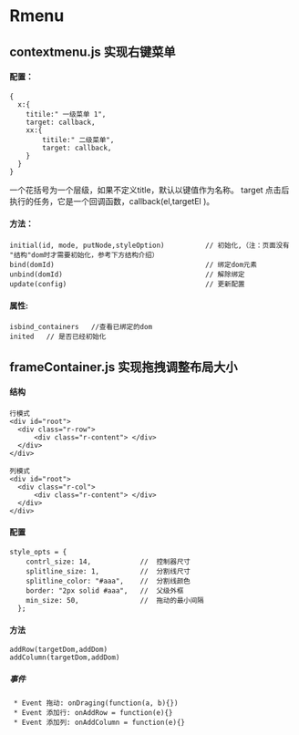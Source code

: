 # Rmenu
## contextmenu.js 实现右键菜单 <class FrameContainer>
#### 配置：
```
{
  x:{
    titile:" 一级菜单 1",
    target: callback,
    xx:{
        titile:" 二级菜单",
        target: callback,        
    }
  }
}
```
一个花括号为一个层级，如果不定义title，默认以键值作为名称。 target 点击后执行的任务，它是一个回调函数，callback(el,targetEl )。

#### 方法：
```
initial(id, mode, putNode,styleOption)          // 初始化,（注：页面没有 "结构"dom时才需要初始化，参考下方结构介绍）
bind(domId)                                     // 绑定dom元素
unbind(domId)                                   // 解除绑定
update(config)                                  // 更新配置
```


#### 属性:
```
isbind_containers   //查看已绑定的dom
inited   // 是否已经初始化
```


## frameContainer.js  实现拖拽调整布局大小

#### 结构
```
行模式
<div id="root">
  <div class="r-row"> 
      <div class="r-content"> </div>
  </div>
</div>

列模式
<div id="root">
  <div class="r-col"> 
      <div class="r-content"> </div>
  </div>
</div>

```

#### 配置
```
style_opts = {
    contrl_size: 14,            //  控制器尺寸
    splitline_size: 1,          //  分割线尺寸
    splitline_color: "#aaa",    //  分割线颜色
    border: "2px solid #aaa",   //  父级外框
    min_size: 50,               //  拖动的最小间隔
  };
```

#### 方法
```
addRow(targetDom,addDom)
addColumn(targetDom,addDom)
```

##### 事件
```
 * Event 拖动: onDraging(function(a, b){})
 * Event 添加行: onAddRow = function(e){}
 * Event 添加列: onAddColumn = function(e){}
 ```
 
